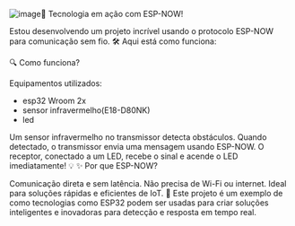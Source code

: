 ![image](https://github.com/user-attachments/assets/fd529bac-8fe7-41b0-8d67-9f48357453cb)🚀 Tecnologia em ação com ESP-NOW!

Estou desenvolvendo um projeto incrível usando o protocolo ESP-NOW para comunicação sem fio. 🛠️ Aqui está como funciona:

🔍 Como funciona?

Equipamentos utilizados:
- esp32 Wroom 2x
- sensor infravermelho(E18-D80NK)
- led

Um sensor infravermelho no transmissor detecta obstáculos.
Quando detectado, o transmissor envia uma mensagem usando ESP-NOW.
O receptor, conectado a um LED, recebe o sinal e acende o LED imediatamente! 💡
✨ Por que ESP-NOW?

Comunicação direta e sem latência.
Não precisa de Wi-Fi ou internet.
Ideal para soluções rápidas e eficientes de IoT.
🌟 Este projeto é um exemplo de como tecnologias como ESP32 podem ser usadas para criar soluções inteligentes e inovadoras para detecção e resposta em tempo real.


